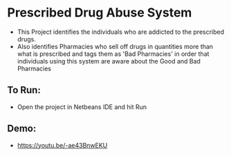 # Prescribed Drug Abuse System
- This Project identifies the individuals who are addicted to the prescribed drugs. 
- Also identifies Pharmacies who sell off drugs in quantities more than what is prescribed and tags them as 'Bad Pharmacies' in order that individuals using this system are aware about the Good and Bad Pharmacies

## To Run: 
- Open the project in Netbeans IDE and hit Run

## Demo: 
- https://youtu.be/-ae43BnwEKU

